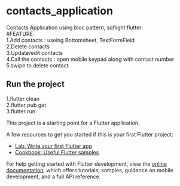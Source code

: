# contacts_application

Contacts Application using bloc pattern, sqflight flutter: <br>
#FEATURE: <br>
1.Add contacts : useing Bottomsheet, TextFormField <br>
2.Delete contacts <br>
3.Update/edit contacts <br>
4.Call the contacts : open mobile keypad along with contact number <br>
5.swipe to delete contact <br>

## Run the project <br>
1.flutter clean <br>
2.flutter pub get <br>
3.flutter run <br>

This project is a starting point for a Flutter application.

A few resources to get you started if this is your first Flutter project:

- [Lab: Write your first Flutter app](https://docs.flutter.dev/get-started/codelab)
- [Cookbook: Useful Flutter samples](https://docs.flutter.dev/cookbook)

For help getting started with Flutter development, view the
[online documentation](https://docs.flutter.dev/), which offers tutorials,
samples, guidance on mobile development, and a full API reference.
